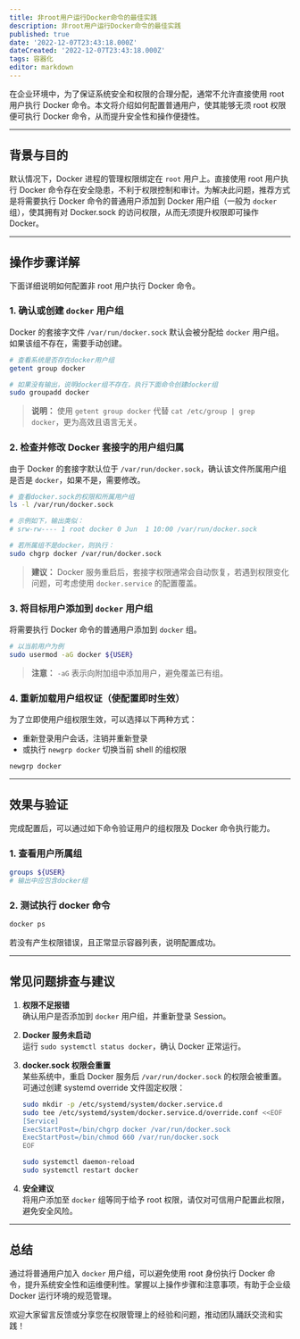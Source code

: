 ```yaml
---
title: 非root用户运行Docker命令的最佳实践
description: 非root用户运行Docker命令的最佳实践
published: true
date: '2022-12-07T23:43:18.000Z'
dateCreated: '2022-12-07T23:43:18.000Z'
tags: 容器化
editor: markdown
---
```


在企业环境中，为了保证系统安全和权限的合理分配，通常不允许直接使用 root 用户执行 Docker 命令。本文将介绍如何配置普通用户，使其能够无须 root 权限便可执行 Docker 命令，从而提升安全性和操作便捷性。

<!-- more -->

---

## 背景与目的

默认情况下，Docker 进程的管理权限绑定在 `root` 用户上。直接使用 root 用户执行 Docker 命令存在安全隐患，不利于权限控制和审计。为解决此问题，推荐方式是将需要执行 Docker 命令的普通用户添加到 Docker 用户组（一般为 `docker` 组），使其拥有对 Docker.sock 的访问权限，从而无须提升权限即可操作 Docker。

---

## 操作步骤详解

下面详细说明如何配置非 root 用户执行 Docker 命令。

### 1. 确认或创建 `docker` 用户组

Docker 的套接字文件 `/var/run/docker.sock` 默认会被分配给 `docker` 用户组。如果该组不存在，需要手动创建。

```bash
# 查看系统是否存在docker用户组
getent group docker

# 如果没有输出，说明docker组不存在，执行下面命令创建docker组
sudo groupadd docker
```

> **说明：** 使用 `getent group docker` 代替 `cat /etc/group | grep docker`，更为高效且语言无关。

### 2. 检查并修改 Docker 套接字的用户组归属

由于 Docker 的套接字默认位于 `/var/run/docker.sock`，确认该文件所属用户组是否是 `docker`，如果不是，需要修改。

```bash
# 查看docker.sock的权限和所属用户组
ls -l /var/run/docker.sock

# 示例如下，输出类似：
# srw-rw---- 1 root docker 0 Jun  1 10:00 /var/run/docker.sock

# 若所属组不是docker，则执行：
sudo chgrp docker /var/run/docker.sock
```

> **建议：** Docker 服务重启后，套接字权限通常会自动恢复，若遇到权限变化问题，可考虑使用 `docker.service` 的配置覆盖。

### 3. 将目标用户添加到 `docker` 用户组

将需要执行 Docker 命令的普通用户添加到 `docker` 组。

```bash
# 以当前用户为例
sudo usermod -aG docker ${USER}
```

> **注意：** `-aG` 表示向附加组中添加用户，避免覆盖已有组。

### 4. 重新加载用户组权证（使配置即时生效）

为了立即使用户组权限生效，可以选择以下两种方式：

- 重新登录用户会话，注销并重新登录
- 或执行 `newgrp docker` 切换当前 shell 的组权限

```bash
newgrp docker
```

---

## 效果与验证

完成配置后，可以通过如下命令验证用户的组权限及 Docker 命令执行能力。

### 1. 查看用户所属组

```bash
groups ${USER}
# 输出中应包含docker组
```

### 2. 测试执行 docker 命令

```bash
docker ps
```

若没有产生权限错误，且正常显示容器列表，说明配置成功。

---

## 常见问题排查与建议

1. **权限不足报错**  
   确认用户是否添加到 `docker` 用户组，并重新登录 Session。

2. **Docker 服务未启动**  
   运行 `sudo systemctl status docker`，确认 Docker 正常运行。

3. **docker.sock 权限会重置**  
   某些系统中，重启 Docker 服务后 `/var/run/docker.sock` 的权限会被重置。可通过创建 systemd override 文件固定权限：

   ```bash
   sudo mkdir -p /etc/systemd/system/docker.service.d
   sudo tee /etc/systemd/system/docker.service.d/override.conf <<EOF
   [Service]
   ExecStartPost=/bin/chgrp docker /var/run/docker.sock
   ExecStartPost=/bin/chmod 660 /var/run/docker.sock
   EOF
   
   sudo systemctl daemon-reload
   sudo systemctl restart docker
   ```

4. **安全建议**  
   将用户添加至 `docker` 组等同于给予 root 权限，请仅对可信用户配置此权限，避免安全风险。

---

## 总结

通过将普通用户加入 `docker` 用户组，可以避免使用 root 身份执行 Docker 命令，提升系统安全性和运维便利性。掌握以上操作步骤和注意事项，有助于企业级 Docker 运行环境的规范管理。

欢迎大家留言反馈或分享您在权限管理上的经验和问题，推动团队踊跃交流和实践！
